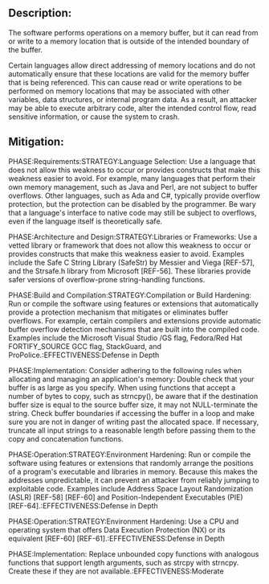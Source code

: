 ## Description:

The software performs operations on a memory buffer, but it can read from or write to a memory location that is outside of the intended boundary of the buffer.

Certain languages allow direct addressing of memory locations and do not automatically ensure that these locations are valid for the memory buffer that is being referenced. This can cause read or write operations to be performed on memory locations that may be associated with other variables, data structures, or internal program data. As a result, an attacker may be able to execute arbitrary code, alter the intended control flow, read sensitive information, or cause the system to crash.

## Mitigation:


PHASE:Requirements:STRATEGY:Language Selection:
Use a language that does not allow this weakness to occur or provides constructs that make this weakness easier to avoid. For example, many languages that perform their own memory management, such as Java and Perl, are not subject to buffer overflows. Other languages, such as Ada and C#, typically provide overflow protection, but the protection can be disabled by the programmer. Be wary that a language's interface to native code may still be subject to overflows, even if the language itself is theoretically safe.

PHASE:Architecture and Design:STRATEGY:Libraries or Frameworks:
Use a vetted library or framework that does not allow this weakness to occur or provides constructs that make this weakness easier to avoid. Examples include the Safe C String Library (SafeStr) by Messier and Viega [REF-57], and the Strsafe.h library from Microsoft [REF-56]. These libraries provide safer versions of overflow-prone string-handling functions.

PHASE:Build and Compilation:STRATEGY:Compilation or Build Hardening:
Run or compile the software using features or extensions that automatically provide a protection mechanism that mitigates or eliminates buffer overflows. For example, certain compilers and extensions provide automatic buffer overflow detection mechanisms that are built into the compiled code. Examples include the Microsoft Visual Studio /GS flag, Fedora/Red Hat FORTIFY_SOURCE GCC flag, StackGuard, and ProPolice.:EFFECTIVENESS:Defense in Depth

PHASE:Implementation:
Consider adhering to the following rules when allocating and managing an application's memory: Double check that your buffer is as large as you specify. When using functions that accept a number of bytes to copy, such as strncpy(), be aware that if the destination buffer size is equal to the source buffer size, it may not NULL-terminate the string. Check buffer boundaries if accessing the buffer in a loop and make sure you are not in danger of writing past the allocated space. If necessary, truncate all input strings to a reasonable length before passing them to the copy and concatenation functions.

PHASE:Operation:STRATEGY:Environment Hardening:
Run or compile the software using features or extensions that randomly arrange the positions of a program's executable and libraries in memory. Because this makes the addresses unpredictable, it can prevent an attacker from reliably jumping to exploitable code. Examples include Address Space Layout Randomization (ASLR) [REF-58] [REF-60] and Position-Independent Executables (PIE) [REF-64].:EFFECTIVENESS:Defense in Depth

PHASE:Operation:STRATEGY:Environment Hardening:
Use a CPU and operating system that offers Data Execution Protection (NX) or its equivalent [REF-60] [REF-61].:EFFECTIVENESS:Defense in Depth

PHASE:Implementation:
Replace unbounded copy functions with analogous functions that support length arguments, such as strcpy with strncpy. Create these if they are not available.:EFFECTIVENESS:Moderate

